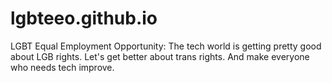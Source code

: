 # lgbteeo.github.io
LGBT Equal Employment Opportunity: The tech world is getting pretty good about LGB rights. Let's get better about trans rights. And make everyone who needs tech improve.
